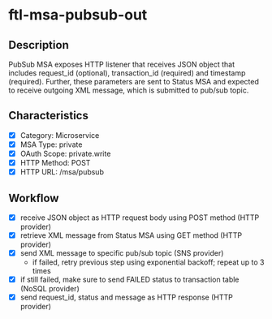 # ftl-msa-pubsub-out

## Description

PubSub MSA exposes HTTP listener that receives JSON object that includes
request_id (optional), transaction_id (required) and timestamp (required). Further,
these parameters are sent to Status MSA and expected to receive outgoing XML message,
which is submitted to pub/sub topic.

## Characteristics

- [x] Category: Microservice
- [x] MSA Type: private
- [x] OAuth Scope: private.write
- [x] HTTP Method: POST
- [x] HTTP URL: /msa/pubsub

## Workflow

- [x] receive JSON object as HTTP request body using POST method (HTTP provider)
- [x] retrieve XML message from Status MSA using GET method (HTTP provider)
- [x] send XML message to specific pub/sub topic (SNS provider)
  * if failed, retry previous step using exponential backoff; repeat up to 3 times
- [x] if still failed, make sure to send FAILED status to transaction table (NoSQL provider)
- [x] send request_id, status and message as HTTP response (HTTP provider)
